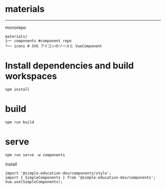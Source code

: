 # materials

---

monorepo

```
materials/
├── components #component repo
└── icons # SVG アイコンのソースと VueComponent
```

# Install dependencies and build workspaces

```
npm install
```

# build

```
npm run build
```

# serve

```
npm run serve -w components
```

install

```
import '@simple-education-dev/components/style';
import { SimpleComponents } from '@simple-education-dev/components';
Vue.use(SimpleComponents);
```
